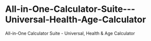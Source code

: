 # All-in-One-Calculator-Suite---Universal-Health-Age-Calculator
All-in-One Calculator Suite - Universal, Health &amp; Age Calculator
